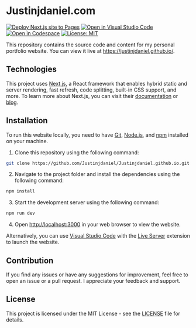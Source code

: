 # Justinjdaniel.com

[![Deploy Next.js site to Pages](https://github.com/Justinjdaniel/Justinjdaniel.github.io/actions/workflows/build-deploy.yml/badge.svg?branch=main)](https://github.com/Justinjdaniel/Justinjdaniel.github.io/actions/workflows/build-deploy.yml)
[![Open in Visual Studio Code](https://img.shields.io/static/v1?logo=visualstudiocode&label=&message=Open%20in%20Visual%20Studio%20Code&labelColor=2c2c32&color=007acc&logoColor=007acc)](https://open.vscode.dev/Justinjdaniel/Justinjdaniel.github.io)
[![Open in Codespace](https://img.shields.io/badge/Open%20in-Codespace-blue?logo=visual-studio-code)](https://github.com/codespaces)
[![License: MIT](https://img.shields.io/badge/License-MIT-yellow.svg)](https://github.com/Justinjdaniel/Justinjdaniel.github.io/blob/main/LICENSE)

This repository contains the source code and content for my personal portfolio website. You can view it live at <https://justinjdaniel.github.io/>.

<!-- ## Features

- Responsive design
- Dark mode
- Customizable sections
- Animated transitions
- Contact form -->

## Technologies

This project uses [Next.js](https://nextjs.org/), a React framework that enables hybrid static and server rendering, fast refresh, code splitting, built-in CSS support, and more. To learn more about Next.js, you can visit their [documentation](https://nextjs.org/docs) or [blog](https://nextjs.org/blog).

## Installation

To run this website locally, you need to have [Git](https://git-scm.com/), [Node.js](https://nodejs.org/en/), and [npm](https://www.npmjs.com/) installed on your machine.

1. Clone this repository using the following command:

```bash
git clone https://github.com/Justinjdaniel/Justinjdaniel.github.io.git
```

2. Navigate to the project folder and install the dependencies using the following command:

```bash
npm install
```

3. Start the development server using the following command:

```bash
npm run dev
```

4. Open <http://localhost:3000> in your web browser to view the website.

Alternatively, you can use [Visual Studio Code](https://code.visualstudio.com/) with the [Live Server](https://marketplace.visualstudio.com/items?itemName=ritwickdey.LiveServer) extension to launch the website.

## Contribution

If you find any issues or have any suggestions for improvement, feel free to open an issue or a pull request. I appreciate your feedback and support.

## License

This project is licensed under the MIT License - see the [LICENSE](https://github.com/Justinjdaniel/Justinjdaniel.github.io/blob/main/LICENSE) file for details.
